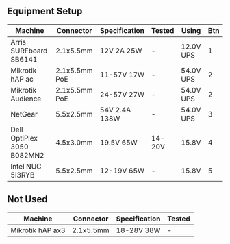 ## Equipment Setup

| Machine                    | Connector     | Specification | Tested | Using     | Btn |
|----------------------------|---------------|---------------|--------|-----------|-----|
| Arris SURFboard SB6141     | 2.1x5.5mm     | 12V 2A    25W | -      | 12.0V UPS |  1  |
| Mikrotik hAP ac            | 2.1x5.5mm PoE | 11-57V    17W | -      | 54.0V UPS |  2  |
| Mikrotik Audience          | 2.1x5.5mm PoE | 24-57V    27W | -      | 54.0V UPS |  2  |
| NetGear                    | 5.5x2.5mm     | 54V 2.4A 138W | -      | 54.0V UPS |  3  |
| Dell OptiPlex 3050 B082MN2 | 4.5x3.0mm     | 19.5V     65W | 14-20V | 15.8V     |  4  |
| Intel NUC 5i3RYB           | 5.5x2.5mm     | 12-19V    65W | -      | 15.8V     |  5  |


## Not Used

| Machine                    | Connector     | Specification | Tested |
|----------------------------|---------------|---------------|--------|
| Mikrotik hAP ax3           | 2.1x5.5mm     | 18-28V    38W | -      |
